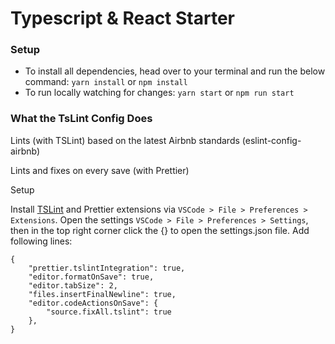 # Typescript & React Starter

### Setup

-   To install all dependencies, head over to your terminal and run the below command:
    `yarn install` or `npm install`
-   To run locally watching for changes:
    `yarn start` or `npm run start`

### What the TsLint Config Does

Lints (with TSLint) based on the latest Airbnb standards (eslint-config-airbnb)

Lints and fixes on every save (with Prettier)

Setup

Install [TSLint](https://github.com/Microsoft/typescript-tslint-plugin) and Prettier extensions via `VSCode > File > Preferences > Extensions`.
Open the settings `VSCode > File > Preferences > Settings`, then in the top right corner click the {} to open the settings.json file. Add following lines:

```
{
    "prettier.tslintIntegration": true,
    "editor.formatOnSave": true,
    "editor.tabSize": 2,
    "files.insertFinalNewline": true,
    "editor.codeActionsOnSave": {
        "source.fixAll.tslint": true
    },
}


```

